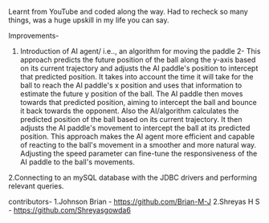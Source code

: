 Learnt from YouTube and coded along the way.
Had to recheck so many things, was a huge upskill in my life you can say.

Improvements-

1. Introduction of AI agent/ i.e.., an algorithm for moving the paddle 2-
This approach predicts the future position of the ball along the y-axis based on its current trajectory and adjusts the AI paddle's position to intercept that predicted position. It takes into account the time it will take for the ball to reach the AI paddle's x position and uses that information to estimate the future y position of the ball. The AI paddle then moves towards that predicted position, aiming to intercept the ball and bounce it back towards the opponent.
Also the AI/algorithm calculates the predicted position of the ball based on its current trajectory. It then adjusts the AI paddle's movement to intercept the ball at its predicted position. This approach makes the AI agent more efficient and capable of reacting to the ball's movement in a smoother and more natural way. Adjusting the speed parameter can fine-tune the responsiveness of the AI paddle to the ball's movements.

2.Connecting to an mySQL database with the JDBC drivers and performing relevant queries.



contributors-
1.Johnson Brian - https://github.com/Brian-M-J
2.Shreyas H S - https://github.com/Shreyasgowda6

